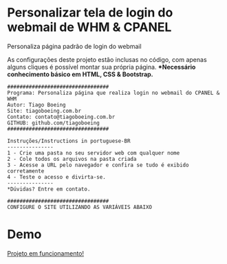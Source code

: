 # Personalizar tela de login do webmail de WHM & CPANEL
Personaliza página padrão de login do webmail

As configurações deste projeto estão inclusas no código, com apenas alguns cliques é possível montar sua própria página.
<b>*Necessário conhecimento básico em HTML, CSS & Bootstrap.</b>

	#################################
	Programa: Personaliza página que realiza login no webmail do CPANEL & WHM
	Autor: Tiago Boeing
	Site: tiagoboeing.com.br
	Contato: contato@tiagoboeing.com.br
	GITHUB: github.com/tiagoboeing
	#################################

	Instruções/Instructions in portuguese-BR
	---------------
	1 - Crie uma pasta no seu servidor web com qualquer nome
	2 - Cole todos os arquivos na pasta criada
	3 - Acesse a URL pelo navegador e confira se tudo é exibido corretamente
	4 - Teste o acesso e divirta-se.
	---------------
	*Dúvidas? Entre em contato.

	#################################
	CONFIGURE O SITE UTILIZANDO AS VARIÁVEIS ABAIXO
	
	
<h1>Demo</h1>
<a href="jsfiddle.net/tiagoboeing/rc151zfa/8/embedded/result,html/">Projeto em funcionamento!</a>
